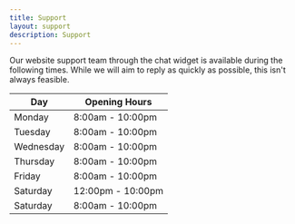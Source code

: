 ```yaml
---
title: Support
layout: support
description: Support
---
```


Our website support team through the chat widget is available during the following times. While we will aim to reply as quickly as possible, this isn't always feasible.

| Day       | Opening Hours     |
| --------- | ----------------- |
| Monday    | 8:00am - 10:00pm  |
| Tuesday   | 8:00am - 10:00pm  |
| Wednesday | 8:00am - 10:00pm  |
| Thursday  | 8:00am - 10:00pm  |
| Friday    | 8:00am - 10:00pm  |
| Saturday  | 12:00pm - 10:00pm |
| Saturday  | 8:00am - 10:00pm  |
